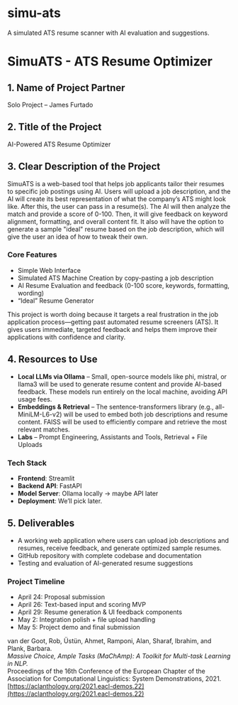 # simu-ats
A simulated ATS resume scanner with AI evaluation and suggestions.

# SimuATS - ATS Resume Optimizer

## 1. Name of Project Partner
Solo Project – James Furtado

## 2. Title of the Project
AI-Powered ATS Resume Optimizer

## 3. Clear Description of the Project
SimuATS is a web-based tool that helps job applicants tailor their resumes to specific job postings using AI. Users will upload a job description, and the AI will create its best representation of what the company’s ATS might look like. After this, the user can pass in a resume(s). The AI will then analyze the match and provide a score of 0-100. Then, it will give feedback on keyword alignment, formatting, and overall content fit. It also will have the option to generate a sample "ideal" resume based on the job description, which will give the user an idea of how to tweak their own.

### Core Features
- Simple Web Interface
- Simulated ATS Machine Creation by copy-pasting a job description
- AI Resume Evaluation and feedback (0-100 score, keywords, formatting, wording)
- “Ideal” Resume Generator

This project is worth doing because it targets a real frustration in the job application process—getting past automated resume screeners (ATS). It gives users immediate, targeted feedback and helps them improve their applications with confidence and clarity.

## 4. Resources to Use
- **Local LLMs via Ollama** – Small, open-source models like phi, mistral, or llama3 will be used to generate resume content and provide AI-based feedback. These models run entirely on the local machine, avoiding API usage fees.
- **Embeddings & Retrieval** – The sentence-transformers library (e.g., all-MiniLM-L6-v2) will be used to embed both job descriptions and resume content. FAISS will be used to efficiently compare and retrieve the most relevant matches.
- **Labs** – Prompt Engineering, Assistants and Tools, Retrieval + File Uploads

### Tech Stack
- **Frontend**: Streamlit
- **Backend API**: FastAPI
- **Model Server**: Ollama locally → maybe API later
- **Deployment**: We’ll pick later.

## 5. Deliverables
- A working web application where users can upload job descriptions and resumes, receive feedback, and generate optimized sample resumes.
- GitHub repository with complete codebase and documentation
- Testing and evaluation of AI-generated resume suggestions

### Project Timeline
- April 24: Proposal submission
- April 26: Text-based input and scoring MVP
- April 29: Resume generation & UI feedback components
- May 2: Integration polish + file upload handling
- May 5: Project demo and final submission


van der Goot, Rob, Üstün, Ahmet, Ramponi, Alan, Sharaf, Ibrahim, and Plank, Barbara.  
*Massive Choice, Ample Tasks (MaChAmp): A Toolkit for Multi-task Learning in NLP.*  
Proceedings of the 16th Conference of the European Chapter of the Association for Computational Linguistics: System Demonstrations, 2021.  
[https://aclanthology.org/2021.eacl-demos.22](https://aclanthology.org/2021.eacl-demos.22)

